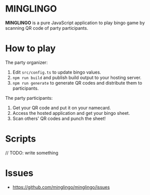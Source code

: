 # MINGLINGO

**MINGLINGO** is a pure JavaScript application to play bingo game by scanning QR code of party participants.

# How to play

The party organizer:

1. Edit `src/config.ts` to update bingo values.
2. `npm run build` and publish build output to your hosting server.
3. `npm run generate` to generate QR codes and distribute them to participants.

The party participants:

1. Get your QR code and put it on your namecard.
2. Access the hosted application and get your bingo sheet.
3. Scan others' QR codes and punch the sheet!

# Scripts

// TODO: write something

# Issues

- https://github.com/minglingo/minglingo/issues
